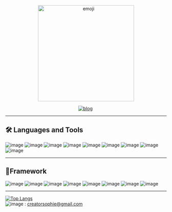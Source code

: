 <div align="center">
<img style="width:300px" src="https://postfiles.pstatic.net/MjAyMjEyMTZfNDkg/MDAxNjcxMTY3Nzk0MjQw.d3EhGCbQktAbDNCBEYG4C8cMzRYkZvhx6V002HEhBr4g.Yu219mjLQsjSnVzHJlKWbq0do7YI14bWGj5oCv6yh9Mg.GIF.youwillstay/aremoji.gif?type=w966" alt="emoji"/>

<a href="https://sophiecial.tistory.com/"><img src="https://img.shields.io/badge/BLOG-TISTORY-9cf" alt="blog"></a>
<img src="https://komarev.com/ghpvc/?username=sophie-jhkime&style=flat-square&color=blue" alt=""/>
</div>

<!--
**sophie-jhkim/sophie-jhkim** is a ✨ _special_ ✨ repository because its `README.md` (this file) appears on your GitHub profile.

Here are some ideas to get you started:

- 🔭 I’m currently working on ...
- 🌱 I’m currently learning ...
- 👯 I’m looking to collaborate on ...
- 🤔 I’m looking for help with ...
- 💬 Ask me about ...
- 📫 How to reach me: ..


.
- 😄 Pronouns: ...
- ⚡ Fun fact: ...
-->
---
## :hammer_and_wrench: Languages and Tools

![image]({https://img.shields.io/badge/HTML5-E34F26?style=for-the-badge&logo=html5&logoColor=white})
![image]({https://img.shields.io/badge/CSS3-1572B6?style=for-the-badge&logo=css3&logoColor=white})
![image]({https://img.shields.io/badge/JavaScript-323330?style=for-the-badge&logo=javascript&logoColor=F7DF1E})
![image]({https://img.shields.io/badge/TypeScript-007ACC?style=for-the-badge&logo=typescript&logoColor=white})
![image]({https://img.shields.io/badge/Postman-FF6C37?style=for-the-badge&logo=Postman&logoColor=white})
![image]({https://img.shields.io/badge/Sourcetree-0052CC?style=for-the-badge&logo=Sourcetree&logoColor=white})
![image]({https://img.shields.io/badge/Notion-000000?style=for-the-badge&logo=notion&logoColor=white})
![image]({https://img.shields.io/badge/Figma-F24E1E?style=for-the-badge&logo=figma&logoColor=white})
![image]({https://img.shields.io/badge/Adobe%20XD-470137?style=for-the-badge&logo=Adobe%20XD&logoColor=#FF61F6})

---
## 🚀Framework

![image]({https://img.shields.io/badge/Vite-B73BFE?style=for-the-badge&logo=vite&logoColor=FFD62E})
![image]({https://img.shields.io/badge/Vue.js-35495E?style=for-the-badge&logo=vuedotjs&logoColor=4FC08D})
![image]({https://img.shields.io/badge/nuxt.js-00C58E?style=for-the-badge&logo=nuxtdotjs&logoColor=white})
![image]({https://img.shields.io/badge/React-20232A?style=for-the-badge&logo=react&logoColor=61DAFB})
![image]({https://img.shields.io/badge/next.js-000000?style=for-the-badge&logo=nextdotjs&logoColor=white})
![image]({https://img.shields.io/badge/Flutter-02569B?style=for-the-badge&logo=flutter&logoColor=white})
![image]({https://img.shields.io/badge/Tailwind_CSS-38B2AC?style=for-the-badge&logo=tailwind-css&logoColor=white})
![image]({https://img.shields.io/badge/Sass-CC6699?style=for-the-badge&logo=sass&logoColor=white})


---
[![Top Langs](https://github-readme-stats.vercel.app/api/top-langs/?username=sophie-jhkim&layout=compact)](https://github.com/anuraghazra/github-readme-stats) <br/>
![image]({https://img.shields.io/badge/Gmail-D14836?style=for-the-badge&logo=gmail&logoColor=white}) : creatorsophie@gmail.com
